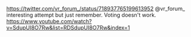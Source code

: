https://twitter.com/vr_forum_/status/718937765199613952 @vr_forum_ interesting attempt but just remember. Voting doesn't work. https://www.youtube.com/watch?v=SdupUI8O7Rw&list=RDSdupUI8O7Rw&index=1